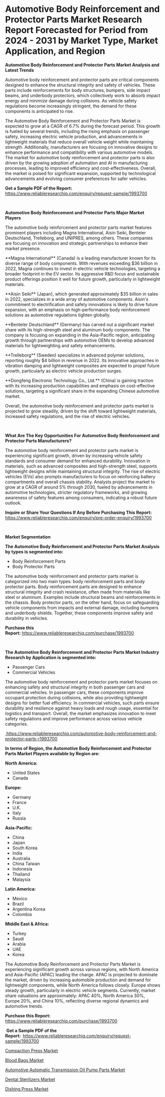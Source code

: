 <p><h1>Automotive Body Reinforcement and Protector Parts Market Research Report Forecasted for Period from 2024 -  2031 by Market Type, Market Application, and Region</h1></p><p><strong>Automotive Body Reinforcement and Protector Parts Market Analysis and Latest Trends</strong></p>
<p><p>Automotive body reinforcement and protector parts are critical components designed to enhance the structural integrity and safety of vehicles. These parts include reinforcements for body structures, bumpers, side impact beams, and underbody protectors, which collectively work to absorb impact energy and minimize damage during collisions. As vehicle safety regulations become increasingly stringent, the demand for these components is anticipated to rise.</p><p>The Automotive Body Reinforcement and Protector Parts Market is expected to grow at a CAGR of 6.7% during the forecast period. This growth is fueled by several trends, including the rising emphasis on passenger safety, increasing electric vehicle production, and advancements in lightweight materials that reduce overall vehicle weight while maintaining strength. Additionally, manufacturers are focusing on innovative designs to enhance performance and compatibility with various automotive models. The market for automotive body reinforcement and protector parts is also driven by the growing adoption of automation and AI in manufacturing processes, leading to improved efficiency and cost-effectiveness. Overall, the market is poised for significant expansion, supported by technological advancements and evolving consumer preferences for safer vehicles.</p></p>
<p><strong>Get a Sample PDF of the Report:&nbsp;</strong> <a href="https://www.reliableresearchiq.com/enquiry/request-sample/1993700?utm_campaign=1137&utm_medium=2&utm_source=Github&utm_content=ia&utm_term=25102024&utm_id=automotive-body-reinforcement-and-protector-parts">https://www.reliableresearchiq.com/enquiry/request-sample/1993700</a></p>
<p>&nbsp;</p>
<p><strong>Automotive Body Reinforcement and Protector Parts Major Market Players</strong></p>
<p><p>The automotive body reinforcement and protector parts market features prominent players including Magna International, Aisin Seiki, Benteler Deutschland, Trelleborg, and UNIPRES, among others. These companies are focusing on innovation and strategic partnerships to enhance their market presence.</p><p>**Magna International** (Canada) is a leading manufacturer known for its diverse range of body components. With revenues exceeding $36 billion in 2022, Magna continues to invest in electric vehicle technologies, targeting a broader footprint in the EV sector. Its aggressive R&D focus and sustainable product offerings position it well for future growth, particularly in lightweight materials.</p><p>**Aisin Seiki** (Japan), which generated approximately $35 billion in sales in 2022, specializes in a wide array of automotive components. Aisin's commitment to electrification and safety innovations is likely to drive future expansion, with an emphasis on high-performance body reinforcement solutions as automotive regulations tighten globally.</p><p>**Benteler Deutschland** (Germany) has carved out a significant market share with its high-strength steel and aluminum body components. The company is focusing on expanding in the Asia-Pacific region, anticipating growth through partnerships with automotive OEMs to develop advanced materials for lightweighting and safety enhancements.</p><p>**Trelleborg** (Sweden) specializes in advanced polymer solutions, reporting roughly $4 billion in revenue in 2022. Its innovative approaches in vibration damping and lightweight composites are expected to propel future growth, particularly as electric vehicle production surges.</p><p>**Dongfeng Electronic Technology Co., Ltd.** (China) is gaining traction with its increasing production capabilities and emphasis on cost-effective solutions, targeting a significant share in the expanding Chinese automotive market.</p><p>Overall, the automotive body reinforcement and protector parts market is projected to grow steadily, driven by the shift toward lightweight materials, increased safety regulations, and the rise of electric vehicles.</p></p>
<p>&nbsp;</p>
<p><strong>What Are The Key Opportunities For Automotive Body Reinforcement and Protector Parts Manufacturers?</strong></p>
<p><p>The automotive body reinforcement and protector parts market is experiencing significant growth, driven by increasing vehicle safety standards and consumer demand for enhanced durability. Innovation in materials, such as advanced composites and high-strength steel, supports lightweight designs while maintaining structural integrity. The rise of electric vehicles (EVs) also prompts manufacturers to focus on reinforcing battery compartments and overall chassis stability. Analysts project the market to grow at a CAGR of around 5% through 2030, fueled by advancements in automotive technologies, stricter regulatory frameworks, and growing awareness of safety features among consumers, indicating a robust future outlook.</p></p>
<p><strong>Inquire or Share Your Questions If Any Before Purchasing This Report:</strong> <a href="https://www.reliableresearchiq.com/enquiry/pre-order-enquiry/1993700?utm_campaign=1137&utm_medium=2&utm_source=Github&utm_content=ia&utm_term=25102024&utm_id=automotive-body-reinforcement-and-protector-parts">https://www.reliableresearchiq.com/enquiry/pre-order-enquiry/1993700</a></p>
<p>&nbsp;</p>
<p><strong>Market Segmentation</strong></p>
<p><strong>The Automotive Body Reinforcement and Protector Parts Market Analysis by types is segmented into:</strong></p>
<p><ul><li>Body Reinforcement Parts</li><li>Body Protector Parts</li></ul></p>
<p><p>The automotive body reinforcement and protector parts market is categorized into two main types: body reinforcement parts and body protector parts. Body reinforcement parts are designed to enhance structural integrity and crash resistance, often made from materials like steel or aluminum. Examples include structural beams and reinforcements in the chassis. Body protector parts, on the other hand, focus on safeguarding vehicle components from impacts and external damage, including bumpers and underbody shields. Together, these components improve safety and durability in vehicles.</p></p>
<p><strong>Purchase this Report:&nbsp;</strong><a href="https://www.reliableresearchiq.com/purchase/1993700?utm_campaign=1137&utm_medium=2&utm_source=Github&utm_content=ia&utm_term=25102024&utm_id=automotive-body-reinforcement-and-protector-parts">https://www.reliableresearchiq.com/purchase/1993700</a></p>
<p>&nbsp;</p>
<p><strong>The Automotive Body Reinforcement and Protector Parts Market Industry Research by Application is segmented into:</strong></p>
<p><ul><li>Passenger Cars</li><li>Commercial Vehicles</li></ul></p>
<p><p>The automotive body reinforcement and protector parts market focuses on enhancing safety and structural integrity in both passenger cars and commercial vehicles. In passenger cars, these components improve occupant protection during collisions, while also providing lightweight designs for better fuel efficiency. In commercial vehicles, such parts ensure durability and resilience against heavy loads and rough usage, essential for logistics and transport. Overall, the market emphasizes innovation to meet safety regulations and improve performance across various vehicle categories.</p></p>
<p><a href="https://www.reliableresearchiq.com/automotive-body-reinforcement-and-protector-parts-r1993700?utm_campaign=1137&utm_medium=2&utm_source=Github&utm_content=ia&utm_term=25102024&utm_id=automotive-body-reinforcement-and-protector-parts">&nbsp;https://www.reliableresearchiq.com/automotive-body-reinforcement-and-protector-parts-r1993700</a></p>
<p><strong>In terms of Region, the Automotive Body Reinforcement and Protector Parts Market Players available by Region are:</strong></p>
<p>
    <p> <strong> North America: </strong>
        <ul>
            <li>United States</li>
            <li>Canada</li>
        </ul>
        </p> 
    <p> <strong> Europe: </strong>
        <ul>
            <li>Germany</li>
            <li>France</li>
            <li>U.K.</li>
            <li>Italy</li>
            <li>Russia</li>
        </ul>
        </p> 
    <p> <strong> Asia-Pacific: </strong>
        <ul>
            <li>China</li>
            <li>Japan</li>
            <li>South Korea</li>
            <li>India</li>
            <li>Australia</li>
            <li>China Taiwan</li>
            <li>Indonesia</li>
            <li>Thailand</li>
            <li>Malaysia</li>
        </ul>
        </p> 
    <p> <strong> Latin America: </strong>
        <ul>
            <li>Mexico</li>
            <li>Brazil</li>
            <li>Argentina Korea</li>
            <li>Colombia</li>
        </ul>
        </p> 
    <p> <strong> Middle East & Africa: </strong>
        <ul>
            <li>Turkey</li>
            <li>Saudi</li>
            <li>Arabia</li>
            <li>UAE</li>
            <li>Korea</li>
        </ul>
    </p>
    </p>
<p><p>The Automotive Body Reinforcement and Protector Parts Market is experiencing significant growth across various regions, with North America and Asia-Pacific (APAC) leading the charge. APAC is projected to dominate the market, driven by increasing automobile production and demand for lightweight components, while North America follows closely. Europe shows steady growth, particularly in electric vehicle segments. Currently, market share valuations are approximately: APAC 40%, North America 30%, Europe 20%, and China 10%, reflecting diverse regional dynamics and automotive trends.</p></p>
<p><strong>Purchase this Report: </strong><a href="https://www.reliableresearchiq.com/purchase/1993700?utm_campaign=1137&utm_medium=2&utm_source=Github&utm_content=ia&utm_term=25102024&utm_id=automotive-body-reinforcement-and-protector-parts">https://www.reliableresearchiq.com/purchase/1993700</a></p>
<p>&nbsp;<strong>Get a Sample PDF of the Report:&nbsp;&nbsp;</strong><a href="https://www.reliableresearchiq.com/enquiry/request-sample/1993700?utm_campaign=1137&utm_medium=2&utm_source=Github&utm_content=ia&utm_term=25102024&utm_id=automotive-body-reinforcement-and-protector-parts">https://www.reliableresearchiq.com/enquiry/request-sample/1993700</a></p>
<p><strong></strong></p>
<p><p><a href="https://issuu.com/reportprime-2/docs/compaction-press-market-size-2030.p_8dd9c734e8b2aa?utm_campaign=1137&utm_medium=2&utm_source=Github&utm_content=ia&utm_term=25102024&utm_id=automotive-body-reinforcement-and-protector-parts">Compaction Press Market</a></p><p><a href="https://www.linkedin.com/pulse/future-ready-strategic-insights-global-blood-bags-market-2024-u77vf?utm_campaign=1137&utm_medium=2&utm_source=Github&utm_content=ia&utm_term=25102024&utm_id=automotive-body-reinforcement-and-protector-parts">Blood Bags Market</a></p><p><a href="https://github.com/kyleetroxilbu/Market-Research-Report-List-1/blob/main/automotive-automatic-transmission-oil-pump-parts-market.md?utm_campaign=1137&utm_medium=2&utm_source=Github&utm_content=ia&utm_term=25102024&utm_id=automotive-body-reinforcement-and-protector-parts">Automotive Automatic Transmission Oil Pump Parts Market</a></p><p><a href="https://www.linkedin.com/pulse/dental-sterilizers-market-research-report-2024-2031-resetronomy-rvr6f?utm_campaign=1137&utm_medium=2&utm_source=Github&utm_content=ia&utm_term=25102024&utm_id=automotive-body-reinforcement-and-protector-parts">Dental Sterilizers Market</a></p><p><a href="https://issuu.com/reportprime-2/docs/dishing-press-market-size-2030.pptx_7c52426e7bb27b?utm_campaign=1137&utm_medium=2&utm_source=Github&utm_content=ia&utm_term=25102024&utm_id=automotive-body-reinforcement-and-protector-parts">Dishing Press Market</a></p></p>